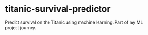 # titanic-survival-predictor
Predict survival on the Titanic using machine learning. Part of my ML project journey.
